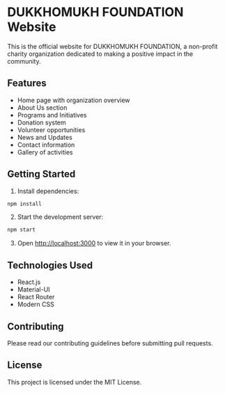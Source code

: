 # DUKKHOMUKH FOUNDATION Website

This is the official website for DUKKHOMUKH FOUNDATION, a non-profit charity organization dedicated to making a positive impact in the community.

## Features

- Home page with organization overview
- About Us section
- Programs and Initiatives
- Donation system
- Volunteer opportunities
- News and Updates
- Contact information
- Gallery of activities

## Getting Started

1. Install dependencies:
```bash
npm install
```

2. Start the development server:
```bash
npm start
```

3. Open [http://localhost:3000](http://localhost:3000) to view it in your browser.

## Technologies Used

- React.js
- Material-UI
- React Router
- Modern CSS

## Contributing

Please read our contributing guidelines before submitting pull requests.

## License

This project is licensed under the MIT License. 